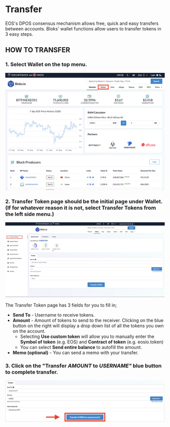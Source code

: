 # Transfer

EOS's DPOS consensus mechanism allows free, quick and easy transfers between accounts. Bloks' wallet functions allow users to transfer tokens in 3 easy steps.

## HOW TO TRANSFER

### 1. Select **Wallet** on the top menu.

![](../.gitbook/assets/image%20%28142%29.png)

### 2. Transfer Token page should be the initial page under Wallet. \(If for whatever reason it is not, select **Transfer Tokens** from the left side menu.\)

![](../.gitbook/assets/image%20%281%29.png)

The Transfer Token page has 3 fields for you to fill in;

* **Send To** - Username to receive tokens.
* **Amount** - Amount of tokens to send to the receiver. Clicking on the blue button on the right will display a drop down list of all the tokens you own on the account.
  * Selecting **Use custom token** will allow you to manually enter the **Symbol of token** \(e.g. EOS\) and **Contract of token** \(e.g. eosio.token\)
  * You can select **Send entire balance** to autofill the amount.
* **Memo \(optional\)** - You can send a memo with your transfer. 

### 3. Click on the "Transfer _AMOUNT_ to _USERNAME"_ blue button to complete transfer.

![](../.gitbook/assets/image%20%28136%29.png)



